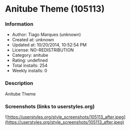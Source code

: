 # Anitube Theme (105113)

### Information
- Author: Tiago Marques (unknown)
- Created at: unknown
- Updated at: 10/20/2014, 10:52:54 PM
- License: NO-REDISTRIBUTION
- Category: anitube
- Rating: undefined
- Total installs: 254
- Weekly installs: 0


### Description
Anitube Theme


### Screenshots (links to userstyles.org)
![https://userstyles.org/style_screenshots/105113_after.jpeg](https://userstyles.org/style_screenshots/105113_after.jpeg)


